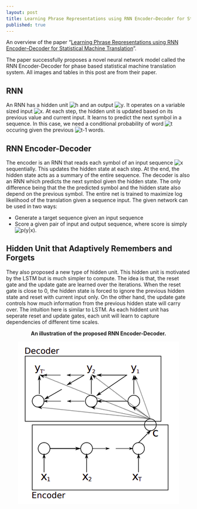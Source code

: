 ```yaml
---
layout: post
title: Learning Phrase Representations using RNN Encoder–Decoder for Statistical Machine Translation
published: true
---
```


An overview of the paper “[Learning Phrase Representations using RNN Encoder–Decoder for Statistical Machine Translation](https://arxiv.org/pdf/1406.1078.pdf)”.
<!--break-->
The paper successfully proposes a novel neural network model called the RNN Encoder-Decoder for phase based statistical machine translation system. All images and tables in this post are from their paper.

## RNN

An RNN has a hidden unit <img src="https://latex.codecogs.com/svg.latex?h" title="h" /> and an output <img src="https://latex.codecogs.com/svg.latex?y" title="y" />. It operates on a variable sized input <img src="https://latex.codecogs.com/svg.latex?x" title="x" />. At each step, the hidden unit is updated based on its previous value and current input. It learns to predict the next symbol in a sequence. In this case, we need a conditional probability of word <img src="https://latex.codecogs.com/svg.latex?t" title="t" /> occuring given the previous <img src="https://latex.codecogs.com/svg.latex?t-1" title="t-1" /> words.

## RNN Encoder-Decoder

The encoder is an RNN that reads each symbol of an input sequence <img src="https://latex.codecogs.com/svg.latex?x" title="x" /> sequentially. This updates the hidden state at each step. At the end, the hidden state acts as a summary of the entire sequence. The decoder is also an RNN which predicts the next symbol given the hidden state. The only difference being that the the predicted symbol and the hidden state also depend on the previous symbol. The entire net is trained to maximize log likelihood of the translation given a sequence input.  The given network can be used in two ways:
* Generate a target sequence given an input sequence
* Score a given pair of input and output sequence, where score is simply <img src="https://latex.codecogs.com/svg.latex?p(y|x)" title="p(y|x)" />.

## Hidden Unit that Adaptively Remembers and Forgets

They also proposed a new type of hidden unit. This hidden unit is motivated by the LSTM but is much simpler to compute. The idea is that, the reset gate and the update gate are learned over the iterations. When the reset gate is close to 0, the hidden state is forced to ignore the previous hidden state and reset with current input only. On the other hand, the update gate controls how much information from the previous hidden state will carry over. The intuition here is similar to LSTM. As each hiddent unit has seperate reset and update gates, each unit will learn to capture dependencies of different time scales.

<p align="center">
<b>An illustration of the proposed RNN Encoder-Decoder.</b>
</p>
<p align="center">
<img src="/assets/Papers/4/Figure-3.png?raw=true" alt="Figure 3"/>
</p>
